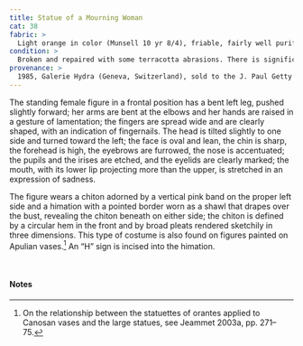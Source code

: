 ```yaml
---
title: Statue of a Mourning Woman
cat: 38
fabric: >
  Light orange in color (Munsell 10 yr 8/4), friable, fairly well purified with very small reflective particles; white slip or ground layer is in color, tending toward a light greenish yellow on the surface. Polychromy: organic pink (vertical band along the left side of the chiton), iron-based red pigment (hair, sandals, and traces within the lips), and possible black details (chiton and himation).
condition: >
  Broken and repaired with some terracotta abrasions. There is significant loss of the white ground and polychromy, and what remains is covered by burial accretions and modern overpaint.
provenance: >
  1985, Galerie Hydra (Geneva, Switzerland), sold to the J. Paul Getty Museum, 1985.
---
```

The standing female figure in a frontal position has a bent left leg,
pushed slightly forward; her arms are bent at the elbows and her hands
are raised in a gesture of lamentation; the fingers are spread wide and
are clearly shaped, with an indication of fingernails. The head is
tilted slightly to one side and turned toward the left; the face is oval
and lean, the chin is sharp, the forehead is high, the eyebrows are
furrowed, the nose is accentuated; the pupils and the irises are etched,
and the eyelids are clearly marked; the mouth, with its lower lip
projecting more than the upper, is stretched in an expression of
sadness.

The figure wears a chiton adorned by a vertical pink band on the proper
left side and a himation with a pointed border worn as a shawl that
drapes over the bust, revealing the chiton beneath on either side; the
chiton is defined by a circular hem in the front and by broad pleats
rendered sketchily in three dimensions. This type of costume is also
found on figures painted on Apulian vases.[^1] An “H” sign is incised
into the himation.

<br />

#### Notes

[^1]: On the relationship between the statuettes of orantes applied to
    Canosan vases and the large statues, see Jeammet 2003a, pp. 271–75.
